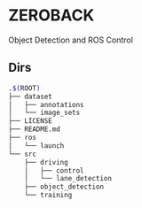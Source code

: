# ZEROBACK
Object Detection and ROS Control

## Dirs
```bash
.$(ROOT)
├── dataset
│   ├── annotations
│   └── image_sets
├── LICENSE
├── README.md
├── ros
│   └── launch
└── src
    ├── driving
    │   ├── control
    │   └── lane_detection
    ├── object_detection
    └── training
```
